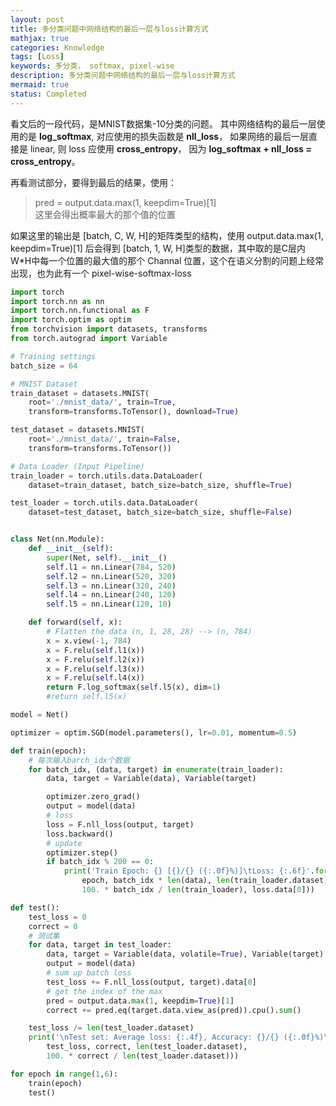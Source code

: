 ```yaml
---
layout: post
title: 多分类问题中网络结构的最后一层与loss计算方式
mathjax: true
categories: Knowledge
tags: [Loss]
keywords: 多分类， softmax, pixel-wise
description: 多分类问题中网络结构的最后一层与loss计算方式
mermaid: true
status: Completed
---
```

看文后的一段代码，是MNIST数据集-10分类的问题。 其中网络结构的最后一层使用的是 **log_softmax**, 对应使用的损失函数是 **nll_loss**， 如果网络的最后一层直接是 linear, 则 loss 应使用 **cross_entropy**， 因为 **log_softmax + nll_loss = cross_entropy**。 

再看测试部分，要得到最后的结果，使用：  
> pred = output.data.max(1, keepdim=True)[1]  
> 这里会得出概率最大的那个值的位置    

如果这里的输出是 [batch, C, W, H]的矩阵类型的结构，使用 output.data.max(1, keepdim=True)[1]  后会得到 [batch, 1, W, H]类型的数据，其中取的是C层内W*H中每一个位置的最大值的那个 Channal 位置，这个在语义分割的问题上经常出现，也为此有一个 pixel-wise-softmax-loss

```python
import torch
import torch.nn as nn
import torch.nn.functional as F
import torch.optim as optim
from torchvision import datasets, transforms
from torch.autograd import Variable

# Training settings
batch_size = 64

# MNIST Dataset
train_dataset = datasets.MNIST(
    root='./mnist_data/', train=True,
    transform=transforms.ToTensor(), download=True)

test_dataset = datasets.MNIST(
    root='./mnist_data/', train=False,
    transform=transforms.ToTensor())

# Data Loader (Input Pipeline)
train_loader = torch.utils.data.DataLoader(
    dataset=train_dataset, batch_size=batch_size, shuffle=True)

test_loader = torch.utils.data.DataLoader(
    dataset=test_dataset, batch_size=batch_size, shuffle=False)


class Net(nn.Module):
    def __init__(self):
        super(Net, self).__init__()
        self.l1 = nn.Linear(784, 520)
        self.l2 = nn.Linear(520, 320)
        self.l3 = nn.Linear(320, 240)
        self.l4 = nn.Linear(240, 120)
        self.l5 = nn.Linear(120, 10)

    def forward(self, x):
        # Flatten the data (n, 1, 28, 28) --> (n, 784)
        x = x.view(-1, 784)
        x = F.relu(self.l1(x))
        x = F.relu(self.l2(x))
        x = F.relu(self.l3(x))
        x = F.relu(self.l4(x))
        return F.log_softmax(self.l5(x), dim=1)
        #return self.l5(x)

model = Net()

optimizer = optim.SGD(model.parameters(), lr=0.01, momentum=0.5)

def train(epoch):
    # 每次输入barch_idx个数据
    for batch_idx, (data, target) in enumerate(train_loader):
        data, target = Variable(data), Variable(target)

        optimizer.zero_grad()
        output = model(data)
        # loss
        loss = F.nll_loss(output, target)
        loss.backward()
        # update
        optimizer.step()
        if batch_idx % 200 == 0:
            print('Train Epoch: {} [{}/{} ({:.0f}%)]\tLoss: {:.6f}'.format(
                epoch, batch_idx * len(data), len(train_loader.dataset),
                100. * batch_idx / len(train_loader), loss.data[0]))

def test():
    test_loss = 0
    correct = 0
    # 测试集
    for data, target in test_loader:
        data, target = Variable(data, volatile=True), Variable(target)
        output = model(data)
        # sum up batch loss
        test_loss += F.nll_loss(output, target).data[0]
        # get the index of the max
        pred = output.data.max(1, keepdim=True)[1]
        correct += pred.eq(target.data.view_as(pred)).cpu().sum()

    test_loss /= len(test_loader.dataset)
    print('\nTest set: Average loss: {:.4f}, Accuracy: {}/{} ({:.0f}%)\n'.format(
        test_loss, correct, len(test_loader.dataset),
        100. * correct / len(test_loader.dataset)))

for epoch in range(1,6):
    train(epoch)
    test()
```